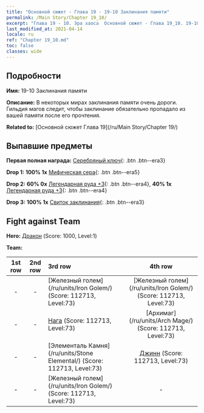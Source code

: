 ```yaml
---
title: "Основной сюжет - Глава 19 - 19-10 Заклинания памяти"
permalink: /Main Story/Chapter 19_10/
excerpt: "Глава 19 - 10. Эра хаоса  Основной сюжет - Глава 19_10. 19-10 Заклинания памяти"
last_modified_at: 2021-04-14
locale: ru
ref: "Chapter 19_10.md"
toc: false
classes: wide
---
```


## Подробности

 **Имя:** 19-10 Заклинания памяти

 **Описание:** В некоторых мирах заклинания памяти очень дороги. Гильдия магов следит, чтобы заклинание обязательно пропадало из вашей памяти после его прочтения.

 **Related to:** [Основной сюжет Глава 19](/ru/Main Story/Chapter 19/)

## Выпавшие предметы

 **Первая полная награда:** [Серебряный ключ](/ru/Items/con_693/){: .btn .btn--era3}

 **Drop 1:** **100% 1x** [Мифическая сера](/ru/Items/mat_64/){: .btn .btn--era5}

 **Drop 2:** **60% 0x** [Легендарная руда +3](/ru/Items/mat_54/){: .btn .btn--era4}, **40% 1x** [Легендарная руда +3](/ru/Items/mat_54/){: .btn .btn--era4}

 **Drop 3:** **100% 1x** [Свиток заклинания](/ru/Items/con_694/){: .btn .btn--era3}


## Fight against Team
 **Hero:** [Дракон](/ru/heroes/Dracon/) (Score: 1000, Level:1)

 **Team:**


  | 1st row | 2nd row | 3rd row | 4th row |
  |:----:|:----:|:----|:----:|
  | - | - | [Железный голем](/ru/units/Iron Golem/) (Score: 112713, Level:73)  | [Железный голем](/ru/units/Iron Golem/) (Score: 112713, Level:73)  |
  | - | - | [Нага](/ru/units/Naga/) (Score: 112713, Level:73)  | [Архимаг](/ru/units/Arch Mage/) (Score: 112713, Level:73)  |
  | - | - | [Элементаль Камня](/ru/units/Stone Elemental/) (Score: 112713, Level:73)  | [Джинн](/ru/units/Genie/) (Score: 112713, Level:73)  |
  | - | - | [Железный голем](/ru/units/Iron Golem/) (Score: 112713, Level:73)  | - |


